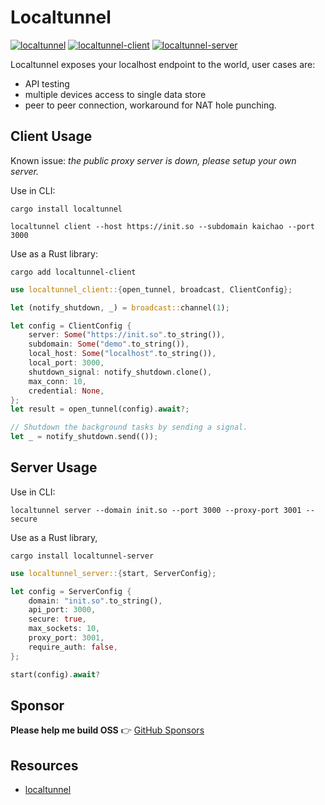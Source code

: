 # Localtunnel

[![localtunnel](https://img.shields.io/crates/v/localtunnel.svg)](https://crates.io/crates/localtunnel)
[![localtunnel-client](https://img.shields.io/crates/v/localtunnel-client.svg)](https://crates.io/crates/localtunnel-client)
[![localtunnel-server](https://img.shields.io/crates/v/localtunnel-server.svg)](https://crates.io/crates/localtunnel-server)

Localtunnel exposes your localhost endpoint to the world, user cases are:
- API testing
- multiple devices access to single data store
- peer to peer connection, workaround for NAT hole punching.

## Client Usage

Known issue: *the public proxy server is down, please setup your own server.*

Use in CLI:

```shell
cargo install localtunnel

localtunnel client --host https://init.so --subdomain kaichao --port 3000
```

Use as a Rust library:

```shell
cargo add localtunnel-client
```

```Rust
use localtunnel_client::{open_tunnel, broadcast, ClientConfig};

let (notify_shutdown, _) = broadcast::channel(1);

let config = ClientConfig {
    server: Some("https://init.so".to_string()),
    subdomain: Some("demo".to_string()),
    local_host: Some("localhost".to_string()),
    local_port: 3000,
    shutdown_signal: notify_shutdown.clone(),
    max_conn: 10,
    credential: None,
};
let result = open_tunnel(config).await?;

// Shutdown the background tasks by sending a signal.
let _ = notify_shutdown.send(());
```

## Server Usage

Use in CLI:

```shell
localtunnel server --domain init.so --port 3000 --proxy-port 3001 --secure
```

Use as a Rust library,

```shell
cargo install localtunnel-server
```

```Rust
use localtunnel_server::{start, ServerConfig};

let config = ServerConfig {
    domain: "init.so".to_string(),
    api_port: 3000,
    secure: true,
    max_sockets: 10,
    proxy_port: 3001,
    require_auth: false,
};

start(config).await?
```

## Sponsor

__Please help me build OSS__ 👉 [GitHub Sponsors](https://github.com/sponsors/kaichaosun)

## Resources

- [localtunnel](https://github.com/localtunnel/localtunnel)